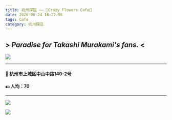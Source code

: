 ```yaml
---
title: 杭州探店 —— 🌻Crazy Flowers Cafe🌼
date: 2020-06-24 16:22:55
tags: Cafe
category: 杭州探店
---
```

## > _Paradise for Takashi Murakami's fans._ <
![ ](https://cdn.jsdelivr.net/gh/xperiDD/wangzhantupian111/微信图片_20200624230950.jpg)
***
#### 📍 杭州市上城区中山中路140-2号
#### 💵 人均：70
***
![ ](https://cdn.jsdelivr.net/gh/xperiDD/wangzhantupian111/微信图片_20200624230958.jpg)

![ ](https://cdn.jsdelivr.net/gh/xperiDD/wangzhantupian111/微信图片_20200624231001.jpg)